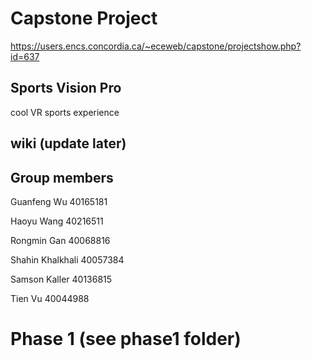 # Capstone Project
https://users.encs.concordia.ca/~eceweb/capstone/projectshow.php?id=637

Sports Vision Pro
--
cool VR sports experience

wiki (update later)
--

Group members
--

Guanfeng Wu		40165181

Haoyu Wang		40216511

Rongmin Gan		40068816

Shahin Khalkhali	40057384

Samson Kaller		40136815

Tien Vu		40044988


Phase 1 (see phase1 folder)
==
